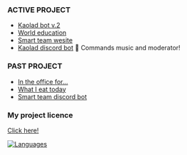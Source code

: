 
### ACTIVE PROJECT
- [Kaolad bot v.2](https://github.com/ronnapatp/kaoladbot)
- [World education](https://worldeducation.vercel.app/)
- [Smart team wesite](https://github.com/ronnapatp/smartteam-website)
- [Kaolad discord bot](https://github.com/ronnapatp/kaolad-bot) 🚨 Commands music and moderator!

### PAST PROJECT
- [In the office for...](https://in-the-office-for.web.app/)
- [What I eat today](https://what-i-eat-today.vercel.app/)
- [Smart team discord bot](https://github.com/ronnapatp/smartteam-bot)

### My project licence
[Click here!](https://github.com/ronnapatp/licence/blob/main/README.md)

[![Languages](https://github-readme-stats.vercel.app/api/top-langs/?username=ronnapatp&layout=compact&langs_count=10&hide_border=true&custom_title=Languages&bg_color=00000000)](https://github.com/ronnapatp)
